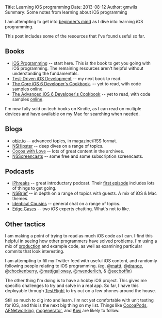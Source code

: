Title: Learning iOS programming
Date: 2013-08-12
Author: gmwils
Summary: Some notes from learning about iOS programming

I am attempting to get into
[beginner's mind](http://en.wikipedia.org/wiki/Shoshin) as I dive into
learning iOS programming.

This post includes some of the resources that I've found useful so far.

## Books
* [iOS Programming](http://www.amazon.com/iOS-Programming-Ranch-Guides-ebook/dp/B007OWBAB0/ref=nosim/pseudofish-20)
  -- start here. This is _the_ book to get you going with iOS programming. The
  remaining resources aren't helpful without understanding the fundamentals.
* [Test-Driven iOS Development](http://www.amazon.com/Test-Driven-Development-Developers-Library-ebook/dp/B007RNK0W6/ref=nosim/pseudofish-20)
  -- my next book to read.
* [The Core iOS 6 Developer's Cookbook](http://www.amazon.com/Developers-Cookbook-Edition-Library-ebook/dp/B00AFXID2E/ref=nosim/pseudofish-20).
  -- yet to read, with code samples [online](https://github.com/erica/iOS-6-Cookbook).
* [The Advanced iOS 6 Developer's Cookbook](http://www.amazon.com/Advanced-Developers-Cookbook-Edition-ebook/dp/B00BMQOGLU/ref=nosim/pseudofish-20)
  -- yet to read, with code samples [online](https://github.com/erica/iOS-6-Advanced-Cookbook).

I'm now fully sold on tech books on Kindle, as I can read on multiple devices
and have available on my Mac for searching when needed.

## Blogs
* [objc.io](http://www.objc.io/) -- advanced topics, in magazine/RSS format.
* [NSHipster](http://nshipster.com) -- deep dives on a range of topics.
* [Cocoa with Love](http://www.cocoawithlove.com/) -- lots of great content in
  the archives.
* [NSScreencasts](http://nsscreencast.com) -- some free and some subscription screencasts.

## Podcasts
* [iPhreaks](http://iphreaksshow.com/) -- great introductary podcast. Their
  [first episode](http://iphreaksshow.com/getting-started-with-ios-development/)
  includes lots of things to get going.
* [NSBrief](http://nsbrief.com/) -- in depth on a range of topics with
  guests. A mix of iOS & Mac themes.
* [Identical Cousins](http://identicalcousins.net/) -- general chat on a range
  of topics.
* [Edge Cases](http://edgecasesshow.com/) -- two iOS experts chatting. What's
  not to like.



## Other tactics

I am making a point of trying to read as much iOS code as I can. I find this
helpful in seeing how other programmers have solved problems. I'm using a mix
of [production](https://github.com/nothingmagical/cheddar-ios) and example
code, as well as examining particular commits that look interesting.

I am attempting to fill my Twitter feed with useful iOS content, and randomly
following people relating to iOS programming. (eg.
@[mattt](https://twitter.com/mattt),
@[drance](https://twitter.com/drance),
@[chockenberry](https://twitter.com/chockenberry),
@[mattjgalloway](https://twitter.com/mattjgalloway),
@[rwenderlich](https://twitter.com/rwenderlich), &
@[secboffin](https://twitter.com/secboffin))

The other thing I'm doing is to have a hobby iOS project. This gives me
specific challenges to try and solve in a real app. So far, I have this
deployable through [TestFlight](https://testflightapp.com/) to try out on a
few phones around the house.

Still so much to dig into and learn. I'm not yet comfortable with unit
testing for iOS, and this is the next big thing on my list. Things like
[CocoaPods](http://cocoapods.org/),
[AFNetworking](https://github.com/AFNetworking/AFNetworking),
[mogenerator](https://github.com/rentzsch/mogenerator), and
[Kiwi](https://github.com/allending/Kiwi) are likely to follow.
